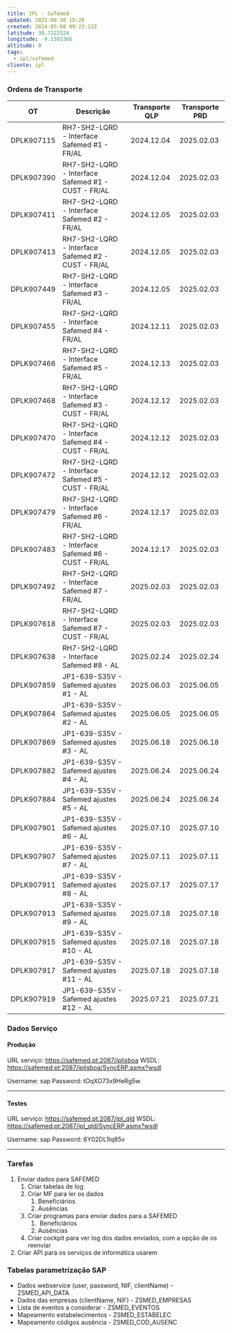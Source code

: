 ```yaml
---
title: IPL - Safemed
updated: 2025-08-20 15:28
created: 2024-05-08 09:23:23Z
latitude: 38.7222524
longitude: -9.1393366
altitude: 0
tags:
  - ipl/safemed
cliente: ipl
---
```

### Ordens de Transporte

| OT         | Descrição                                          | Transporte QLP | Transporte PRD |
| ---------- | -------------------------------------------------- | -------------- | -------------- |
| DPLK907115 | RH7-SH2-LQRD - Interface Safemed #1 - FR/AL        | 2024.12.04     | 2025.02.03     |
| DPLK907390 | RH7-SH2-LQRD - Interface Safemed #1 - CUST - FR/AL | 2024.12.04     | 2025.02.03     |
| DPLK907411 | RH7-SH2-LQRD - Interface Safemed #2 - FR/AL        | 2024.12.05     | 2025.02.03     |
| DPLK907413 | RH7-SH2-LQRD - Interface Safemed #2 - CUST - FR/AL | 2024.12.05     | 2025.02.03     |
| DPLK907449 | RH7-SH2-LQRD - Interface Safemed #3 - FR/AL        | 2024.12.05     | 2025.02.03     |
| DPLK907455 | RH7-SH2-LQRD - Interface Safemed #4 - FR/AL        | 2024.12.11     | 2025.02.03     |
| DPLK907466 | RH7-SH2-LQRD - Interface Safemed #5 - FR/AL        | 2024.12.13     | 2025.02.03     |
| DPLK907468 | RH7-SH2-LQRD - Interface Safemed #3 - CUST - FR/AL | 2024.12.12     | 2025.02.03     |
| DPLK907470 | RH7-SH2-LQRD - Interface Safemed #4 - CUST - FR/AL | 2024.12.12     | 2025.02.03     |
| DPLK907472 | RH7-SH2-LQRD - Interface Safemed #5 - CUST - FR/AL | 2024.12.12     | 2025.02.03     |
| DPLK907479 | RH7-SH2-LQRD - Interface Safemed #6 - FR/AL        | 2024.12.17     | 2025.02.03     |
| DPLK907483 | RH7-SH2-LQRD - Interface Safemed #6 - CUST - FR/AL | 2024.12.17     | 2025.02.03     |
| DPLK907492 | RH7-SH2-LQRD - Interface Safemed #7 - FR/AL        | 2025.02.03     | 2025.02.03     |
| DPLK907618 | RH7-SH2-LQRD - Interface Safemed #7 - CUST - FR/AL | 2025.02.03     | 2025.02.03     |
| DPLK907638 | RH7-SH2-LQRD - Interface Safemed #8 - AL           | 2025.02.24     | 2025.02.24     |
| DPLK907859 | JP1-639-S35V - Safemed ajustes #1 - AL             | 2025.06.03     | 2025.06.05     |
| DPLK907864 | JP1-639-S35V - Safemed ajustes #2 - AL             | 2025.06.05     | 2025.06.05     |
| DPLK907869 | JP1-639-S35V - Safemed ajustes #3 - AL             | 2025.06.18     | 2025.06.18     |
| DPLK907882 | JP1-639-S35V - Safemed ajustes #4 - AL             | 2025.06.24     | 2025.06.24     |
| DPLK907884 | JP1-639-S35V - Safemed ajustes #5 - AL             | 2025.06.24     | 2025.06.24     |
| DPLK907901 | JP1-639-S35V - Safemed ajustes #6 - AL             | 2025.07.10     | 2025.07.10     |
| DPLK907907 | JP1-639-S35V - Safemed ajustes #7 - AL             | 2025.07.11     | 2025.07.11     |
| DPLK907911 | JP1-639-S35V - Safemed ajustes #8 - AL             | 2025.07.17     | 2025.07.17     |
| DPLK907913 | JP1-639-S35V - Safemed ajustes #9 - AL             | 2025.07.18     | 2025.07.18     |
| DPLK907915 | JP1-639-S35V - Safemed ajustes #10 - AL            | 2025.07.18     | 2025.07.18     |
| DPLK907917 | JP1-639-S35V - Safemed ajustes #11 - AL            | 2025.07.18     | 2025.07.18     |
| DPLK907919 | JP1-639-S35V - Safemed ajustes #12 - AL            | 2025.07.21     | 2025.07.21     |

### Dados Serviço

#### Produção
URL serviço: https://safemed.pt:2087/iplisboa
WSDL: https://safemed.pt:2087/iplisboa/SyncERP.asmx?wsdl

Username: sap
Password: tOqXO73x9HeRg5w

---
#### Testes
URL serviço: https://safemed.pt:2087/ipl_qld
WSDL: https://safemed.pt:2087/ipl_qld/SyncERP.asmx?wsdl

Username: sap
Password: 6Y02DL1Iq85v

---
### Tarefas

1.  Enviar dados para SAFEMED
    1.  Criar tabelas de log
    2.  Criar MF para ler os dados
        1.  Beneficiários
        2.  Ausências
    3.  Criar programas para enviar dados para a SAFEMED
        1.   Beneficiários
        2.  Ausências
    4.  Criar cockpit para ver log dos dados enviados, com a opção de os reenviar
2.  Criar API para os serviços de informática usarem


### Tabelas parametrização SAP

- Dados webservice (user, password, NIF, clientName) - ZSMED_API_DATA
- Dados das empresas (clientName, NIF) - ZSMED_EMPRESAS
- Lista de eventos a considerar - ZSMED_EVENTOS
- Mapeamento estabelecimentos - ZSMED_ESTABELEC
- Mapeamento códigos ausência - ZSMED_COD_AUSENC
